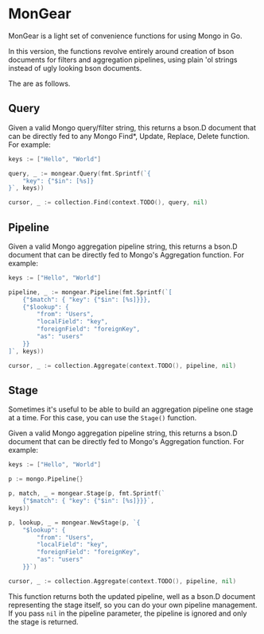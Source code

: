 # MonGear

MonGear is a light set of convenience functions for using Mongo
in Go. 

In this version, the functions revolve entirely around creation
of bson documents for filters and aggregation pipelines, using 
plain 'ol strings instead of ugly looking bson documents.

The are as follows.

## Query

Given a valid Mongo query/filter string, this returns a bson.D
document that can be directly fed to any Mongo Find*, Update, Replace, Delete
function.  For example:

```go
keys := ["Hello", "World"]

query, _ := mongear.Query(fmt.Sprintf(`{
    "key": {"$in": [%s]}
}`, keys))

cursor, _ := collection.Find(context.TODO(), query, nil)
```

## Pipeline

Given a valid Mongo aggregation pipeline string, this returns a bson.D
document that can be directly fed to Mongo's Aggregation
function.  For example:

```go
keys := ["Hello", "World"]

pipeline, _ := mongear.Pipeline(fmt.Sprintf(`[
	{"$match": { "key": {"$in": [%s]}}},
	{"$lookup": {
		"from": "Users",
		"localField": "key",
		"foreignField": "foreignKey",
		"as": "users"
	}}
]`, keys))

cursor, _ := collection.Aggregate(context.TODO(), pipeline, nil)
```

## Stage

Sometimes it's useful to be able to build an aggregation pipeline one
stage at a time.  For this case, you can use the `Stage()` function.

Given a valid Mongo aggregation pipeline string, this returns a bson.D
document that can be directly fed to Mongo's Aggregation
function.  For example:

```go
keys := ["Hello", "World"]

p := mongo.Pipeline{}

p, match, _ = mongear.Stage(p, fmt.Sprintf(`
    {"$match": { "key": {"$in": [%s]}}}`, 
keys))

p, lookup, _ = mongear.NewStage(p, `{
    "$lookup": {
        "from": "Users",
        "localField": "key",
        "foreignField": "foreignKey",
        "as": "users"
    }}`)

cursor, _ := collection.Aggregate(context.TODO(), pipeline, nil)
```

This function returns both the updated pipeline, well as a bson.D document
representing the stage itself, so you can do your own pipeline
management.  If you pass `nil` in the pipeline parameter, the pipeline
is ignored and only the stage is returned.